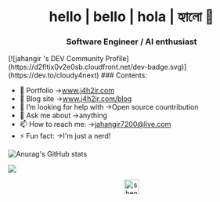 
<h1 align="center">hello | bello | hola | হ্যালো 👋 
<h3 align="center">Software Engineer / AI enthusiast</h3>
 [![jahangir 's DEV Community Profile](https://d2fltix0v2e0sb.cloudfront.net/dev-badge.svg)](https://dev.to/cloudy4next)
### Contents:

- 🔭 Portfolio                  ->www.j4h2ir.com
- 🌱 Blog site                  ->www.j4h2ir.com/blog
- 🤔 I’m looking for help with  ->Open source countribution
- 💬 Ask me about               ->anything
- 📫 How to reach me:           ->jahangir7200@live.com
- ⚡ Fun fact:                  ->I'm just a nerd!




![Anurag's GitHub stats](https://github-readme-stats.vercel.app/api?username=cloudy4next&show_icons=true&theme=radical&style=flat-square)


![](https://komarev.com/ghpvc/?username=cloudy4next&color=yellow)

<p align="center">
<a href="https://kaggle.com/cloudy4next" target="blank"><img align="center" src="https://cdn.jsdelivr.net/npm/simple-icons@3.0.1/icons/kaggle.svg" alt="shentao" height="30" width="30" /></a>
</p>
